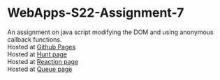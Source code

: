 # WebApps-S22-Assignment-7
An assignment on java script modifying the DOM and using anonymous callback functions.
<br>
Hosted at <a href="https://github.com/44-563-Web-Apps-S22/webapps-s22-assignment-7-sravanijakkula/settings/pages">Github Pages</a><br>
Hosted at <a href="https://44-563-web-apps-s22.github.io/webapps-s22-assignment-7-sravanijakkula/hunt.html">Hunt page</a><br>
Hosted at <a href="https://44-563-web-apps-s22.github.io/webapps-s22-assignment-7-sravanijakkula/reaction.html">Reaction page</a><br>
Hosted at <a href="https://44-563-web-apps-s22.github.io/webapps-s22-assignment-7-sravanijakkula/queue.html">Queue page</a>
